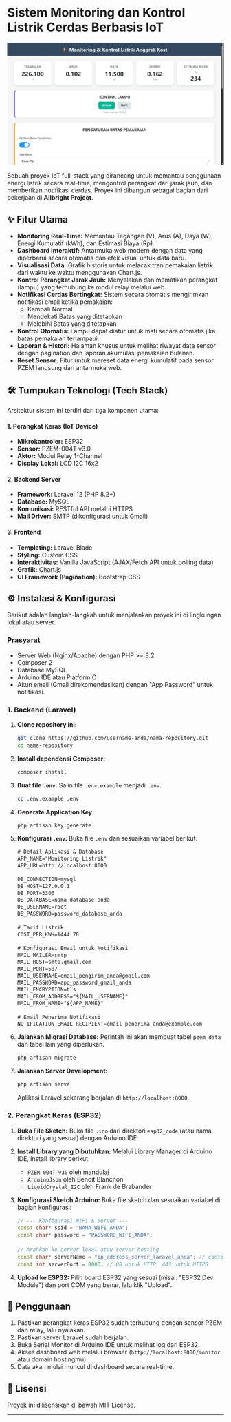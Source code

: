 # Sistem Monitoring dan Kontrol Listrik Cerdas Berbasis IoT

<img src="image.png" alt="Gambar"/>

Sebuah proyek IoT full-stack yang dirancang untuk memantau penggunaan energi listrik secara real-time, mengontrol perangkat dari jarak jauh, dan memberikan notifikasi cerdas. Proyek ini dibangun sebagai bagian dari pekerjaan di **Allbright Project**.

## ✨ Fitur Utama

-   **Monitoring Real-Time:** Memantau Tegangan (V), Arus (A), Daya (W), Energi Kumulatif (kWh), dan Estimasi Biaya (Rp).
-   **Dashboard Interaktif:** Antarmuka web modern dengan data yang diperbarui secara otomatis dan efek visual untuk data baru.
-   **Visualisasi Data:** Grafik historis untuk melacak tren pemakaian listrik dari waktu ke waktu menggunakan Chart.js.
-   **Kontrol Perangkat Jarak Jauh:** Menyalakan dan mematikan perangkat (lampu) yang terhubung ke modul relay melalui web.
-   **Notifikasi Cerdas Bertingkat:** Sistem secara otomatis mengirimkan notifikasi email ketika pemakaian:
    -   Kembali Normal
    -   Mendekati Batas yang ditetapkan
    -   Melebihi Batas yang ditetapkan
-   **Kontrol Otomatis:** Lampu dapat diatur untuk mati secara otomatis jika batas pemakaian terlampaui.
-   **Laporan & Histori:** Halaman khusus untuk melihat riwayat data sensor dengan pagination dan laporan akumulasi pemakaian bulanan.
-   **Reset Sensor:** Fitur untuk mereset data energi kumulatif pada sensor PZEM langsung dari antarmuka web.

## 🛠️ Tumpukan Teknologi (Tech Stack)

Arsitektur sistem ini terdiri dari tiga komponen utama:

#### 1. Perangkat Keras (IoT Device)
-   **Mikrokontroler:** ESP32
-   **Sensor:** PZEM-004T v3.0
-   **Aktor:** Modul Relay 1-Channel
-   **Display Lokal:** LCD I2C 16x2

#### 2. Backend Server
-   **Framework:** Laravel 12 (PHP 8.2+)
-   **Database:** MySQL
-   **Komunikasi:** RESTful API melalui HTTPS
-   **Mail Driver:** SMTP (dikonfigurasi untuk Gmail)

#### 3. Frontend
-   **Templating:** Laravel Blade
-   **Styling:** Custom CSS
-   **Interaktivitas:** Vanilla JavaScript (AJAX/Fetch API untuk polling data)
-   **Grafik:** Chart.js
-   **UI Framework (Pagination):** Bootstrap CSS

## ⚙️ Instalasi & Konfigurasi

Berikut adalah langkah-langkah untuk menjalankan proyek ini di lingkungan lokal atau server.

### Prasyarat
-   Server Web (Nginx/Apache) dengan PHP >= 8.2
-   Composer 2
-   Database MySQL
-   Arduino IDE atau PlatformIO
-   Akun email (Gmail direkomendasikan) dengan "App Password" untuk notifikasi.

### 1. Backend (Laravel)

1.  **Clone repository ini:**
    ```bash
    git clone https://github.com/username-anda/nama-repository.git
    cd nama-repository
    ```

2.  **Install dependensi Composer:**
    ```bash
    composer install
    ```

3.  **Buat file `.env`:**
    Salin file `.env.example` menjadi `.env`.
    ```bash
    cp .env.example .env
    ```

4.  **Generate Application Key:**
    ```bash
    php artisan key:generate
    ```

5.  **Konfigurasi `.env`:**
    Buka file `.env` dan sesuaikan variabel berikut:
    ```dotenv
    # Detail Aplikasi & Database
    APP_NAME="Monitoring Listrik"
    APP_URL=http://localhost:8000

    DB_CONNECTION=mysql
    DB_HOST=127.0.0.1
    DB_PORT=3306
    DB_DATABASE=nama_database_anda
    DB_USERNAME=root
    DB_PASSWORD=password_database_anda

    # Tarif Listrik
    COST_PER_KWH=1444.70

    # Konfigurasi Email untuk Notifikasi
    MAIL_MAILER=smtp
    MAIL_HOST=smtp.gmail.com
    MAIL_PORT=587
    MAIL_USERNAME=email_pengirim_anda@gmail.com
    MAIL_PASSWORD=app_password_gmail_anda
    MAIL_ENCRYPTION=tls
    MAIL_FROM_ADDRESS="${MAIL_USERNAME}"
    MAIL_FROM_NAME="${APP_NAME}"

    # Email Penerima Notifikasi
    NOTIFICATION_EMAIL_RECIPIENT=email_penerima_anda@example.com
    ```

6.  **Jalankan Migrasi Database:**
    Perintah ini akan membuat tabel `pzem_data` dan tabel lain yang diperlukan.
    ```bash
    php artisan migrate
    ```

7.  **Jalankan Server Development:**
    ```bash
    php artisan serve
    ```
    Aplikasi Laravel sekarang berjalan di `http://localhost:8000`.

### 2. Perangkat Keras (ESP32)

1.  **Buka File Sketch:**
    Buka file `.ino` dari direktori `esp32_code` (atau nama direktori yang sesuai) dengan Arduino IDE.

2.  **Install Library yang Dibutuhkan:**
    Melalui Library Manager di Arduino IDE, install library berikut:
    -   `PZEM-004T-v30` oleh mandulaj
    -   `ArduinoJson` oleh Benoit Blanchon
    -   `LiquidCrystal_I2C` oleh Frank de Brabander

3.  **Konfigurasi Sketch Arduino:**
    Buka file sketch dan sesuaikan variabel di bagian konfigurasi:
    ```cpp
    // --- Konfigurasi WiFi & Server ---
    const char* ssid = "NAMA_WIFI_ANDA";
    const char* password = "PASSWORD_WIFI_ANDA";

    // Arahkan ke server lokal atau server hosting
    const char* serverName = "ip_address_server_laravel_anda"; // contoh: "192.168.1.10" atau "domainanda.com"
    const int serverPort = 8000; // 80 untuk HTTP, 443 untuk HTTPS
    ```

4.  **Upload ke ESP32:**
    Pilih board ESP32 yang sesuai (misal: "ESP32 Dev Module") dan port COM yang benar, lalu klik "Upload".

## 🚀 Penggunaan

1.  Pastikan perangkat keras ESP32 sudah terhubung dengan sensor PZEM dan relay, lalu nyalakan.
2.  Pastikan server Laravel sudah berjalan.
3.  Buka Serial Monitor di Arduino IDE untuk melihat log dari ESP32.
4.  Akses dashboard web melalui browser (`http://localhost:8000/monitor` atau domain hostingmu).
5.  Data akan mulai muncul di dashboard secara real-time.

## 📄 Lisensi

Proyek ini dilisensikan di bawah [MIT License](LICENSE.md).

---
